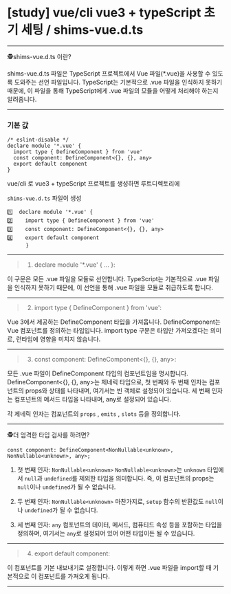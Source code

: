 <h1 id="study-vuecli-vue3--typescript-초기-세팅--shims-vuedts">[study] vue/cli vue3 + typeScript 초기 세팅 / shims-vue.d.ts</h1>
<hr />

<p>🕵️shims-vue.d.ts 이란?</p>
<p>shims-vue.d.ts 파일은 TypeScript 프로젝트에서 Vue 파일(*.vue)을 사용할 수 있도록 도와주는 선언 파일입니다. TypeScript는 기본적으로 .vue 파일을 인식하지 못하기 때문에, 이 파일을 통해 TypeScript에게 .vue 파일의 모듈을 어떻게 처리해야 하는지 알려줍니다.</p>
<hr />

<h3 id="기본-값">기본 값</h3>
<pre><code class="language-ts">/* eslint-disable */
declare module '*.vue' {
  import type { DefineComponent } from 'vue'
  const component: DefineComponent&lt;{}, {}, any&gt;
  export default component
}</code></pre>
<p>vue/cli 로 vue3 + typeScript 프로젝트를 생성하면 루트디렉토리에</p>
<p><code>shims-vue.d.ts</code> 파일이 생성</p>
<pre><code class="language-ts">1️⃣  declare module '*.vue' {
2️⃣    import type { DefineComponent } from 'vue'
3️⃣    const component: DefineComponent&lt;{}, {}, any&gt;
4️⃣    export default component
      }</code></pre>
<hr />

<blockquote>
<ol>
<li>declare module '*.vue' { ... }:</li>
</ol>
</blockquote>
<p>이 구문은 모든 .vue 파일을 모듈로 선언합니다. TypeScript는 기본적으로 .vue 파일을 인식하지 못하기 때문에, 이 선언을 통해 .vue 파일을 모듈로 취급하도록 합니다.</p>
<hr />

<blockquote>
<ol start="2">
<li>import type { DefineComponent } from 'vue':</li>
</ol>
</blockquote>
<p>Vue 3에서 제공하는 DefineComponent 타입을 가져옵니다. DefineComponent는 Vue 컴포넌트를 정의하는 타입입니다.
import type 구문은 타입만 가져오겠다는 의미로, 런타임에 영향을 미치지 않습니다.</p>
<hr />

<blockquote>
<ol start="3">
<li>const component: DefineComponent&lt;{}, {}, any&gt;:</li>
</ol>
</blockquote>
<p>모든 .vue 파일이 DefineComponent 타입의 컴포넌트임을 명시합니다.
DefineComponent&lt;{}, {}, any&gt;는 제네릭 타입으로, 첫 번째와 두 번째 인자는 컴포넌트의 props와 상태를 나타내며, 여기서는 빈 객체로 설정되어 있습니다. 세 번째 인자는 컴포넌트의 메서드 타입을 나타내며, any로 설정되어 있습니다.</p>
<p>각 제네릭 인자는 컴포넌트의 <code>props</code> , <code>emits</code> , <code>slots</code> 등을 정의합니다.</p>
<hr />

<p>🕵️더 엄격한 타입 검사를 하려면?</p>
<pre><code class="language-ts">const component: DefineComponent&lt;NonNullable&lt;unknown&gt;, NonNullable&lt;unknown&gt;, any&gt;;</code></pre>
<ol>
<li><p>첫 번째 인자: <code>NonNullable&lt;unknown&gt;</code>
<code>NonNullable&lt;unknown&gt;</code>는 <code>unknown</code> 타입에서 <code>null</code>과 <code>undefined</code>를 제외한 타입을 의미합니다. 즉, 이 컴포넌트의 props는 <code>null</code>이나 <code>undefined</code>가 될 수 없습니다.</p>
</li>
<li><p>두 번째 인자: <code>NonNullable&lt;unknown&gt;</code>
마찬가지로, <code>setup</code> 함수의 반환값도 <code>null</code>이나 <code>undefined</code>가 될 수 없습니다.</p>
</li>
<li><p>세 번째 인자: <code>any</code>
컴포넌트의 데이터, 메서드, 컴퓨티드 속성 등을 포함하는 타입을 정의하며, 여기서는 <code>any</code>로 설정되어 있어 어떤 타입이든 될 수 있습니다.</p>
</li>
</ol>
<hr />

<blockquote>
<ol start="4">
<li>export default component:</li>
</ol>
</blockquote>
<p>이 컴포넌트를 기본 내보내기로 설정합니다. 이렇게 하면 .vue 파일을 import할 때 기본적으로 이 컴포넌트를 가져오게 됩니다.</p>
<hr />